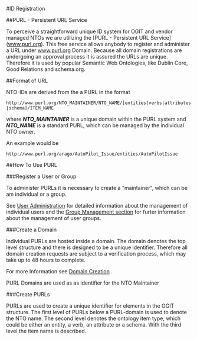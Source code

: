 #ID Registration

##PURL - Persistent URL Service

To perceive a straightforward unique ID system for OGIT and vendor managed NTOs we are utilizing the [PURL - Persistent URL Service] (www.purl.org). This free service allows anybody to register and administer a URL under www.purl.org Domain. Because all domain registrations are undergoing an approval process it is assured the URLs are unique. Therefore it is used by popular Semantic Web Ontologies, like Dublin Core, Good Relations and schema.org.


##Format of URL

NTO-IDs are derived from the a PURL in the format

```http://www.purl.org/NTO_MAINTAINER/NTO_NAME/[entities|verbs|attributes|schema]/ITEM_NAME```

where ___NTO_MAINTAINER___ is a unique domain within the PURL system and ___NTO_NAME___ is a standard PURL, which can be managed by the individual NTO owner. 

An example would be 

```http://www.purl.org/arago/AutoPilot_Issue/entities/AutoPilotIssue```


##How To Use PURL


###Register a User or Group

To administer PURLs it is necessary to create a "maintainer", which can be am individual or a group.

See [User Administration](http://www.purl.org/docs/user) for detailed information about the management of individual users and the [Group Management section](http://www.purl.org/docs/groupcreate) for furter information about the management of user groups.

###Create a Domain

Individual PURLs are hosted inside a domain. The domain denotes the top level structure and there is designed to be a unique identifier. Therefore all domain creation requests are subject to a verification process, which may take up to 48 hours to complete.

For more Information see [Domain Creation](http://www.purl.org/docs/domaincreate) .

PURL Domains are used as as identifier for the NTO Maintainer

###Create PURLs

PURLs are used to create a unique identifier for elements in the OGIT structure. The first level of PURLs below a PURL-domain is used to denote the NTO name. The second level denotes the ontology item type, which could be either an entity, a verb, an attribute or a schema. With the third level the item name is described. 

